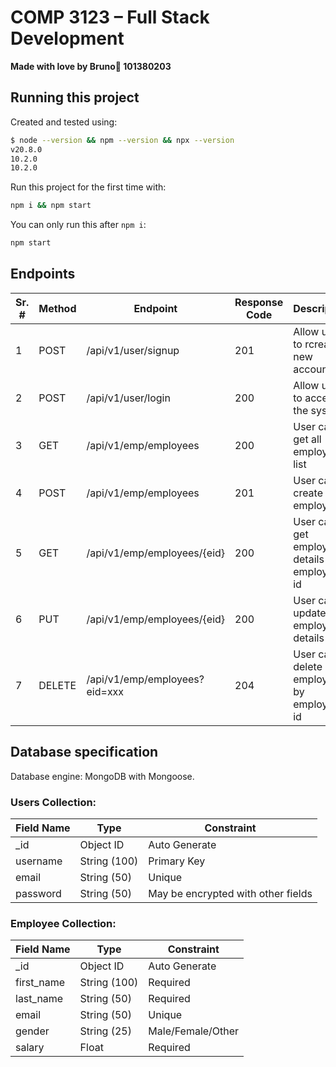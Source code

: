 # COMP 3123 – Full Stack Development

**Made with love by Bruno🧡 101380203**

## Running this project

Created and tested using:

```bash
$ node --version && npm --version && npx --version
v20.8.0
10.2.0
10.2.0
```

Run this project for the first time with:

```bash
npm i && npm start
```

You can only run this after `npm i`: 

```bash
npm start
```

## Endpoints

| Sr.			# | Method | Endpoint                      | Response			Code | Description                                    |
| ------- | ------ | ----------------------------- | --------------- | ---------------------------------------------- |
| 1       | POST   | /api/v1/user/signup           | 201             | Allow			user to rcreate			new account          |
| 2       | POST   | /api/v1/user/login            | 200             | Allow			user to access the system              |
| 3       | GET    | /api/v1/emp/employees         | 200             | User			can get all employee list               |
| 4       | POST   | /api/v1/emp/employees         | 201             | User			can­			create new employee             |
| 5       | GET    | /api/v1/emp/employees/{eid}   | 200             | User			can get employee details by employee id |
| 6       | PUT    | /api/v1/emp/employees/{eid}   | 200             | User			can update employee details             |
| 7       | DELETE | /api/v1/emp/employees?eid=xxx | ­204           | User			can delete employee by employee id      |


## Database specification

Database engine: MongoDB with Mongoose.

### Users Collection:

| Field			Name | Type           | Constraint                           |
| ------------ | -------------- | ------------------------------------ |
| _id          | Object			ID    | Auto			Generate                      |
| username     | String			(100) | Primary			Key                        |
| email        | String			(50)  | Unique                               |
| password     | String			(50)  | May			be encrypted with other fields |

### Employee Collection:

| Field			Name | Type           | Constraint        |
| ------------ | -------------- | ----------------- |
| _id          | Object			ID    | Auto			Generate   |
| first_name   | String			(100) | Required          |
| last_name    | String			(50)  | Required          |
| email        | String			(50)  | Unique            |
| gender       | String			(25)  | Male/Female/Other |
| salary       | Float          | Required          |
